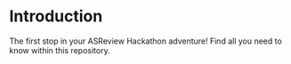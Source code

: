 # Introduction
The first stop in your ASReview Hackathon adventure! Find all you need to know within this repository.
